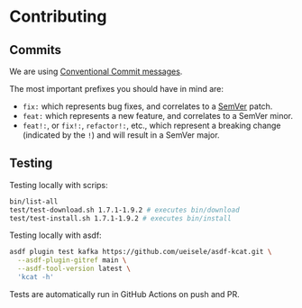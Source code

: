 # Contributing

## Commits

We are using [Conventional Commit messages](https://www.conventionalcommits.org/).

The most important prefixes you should have in mind are:

* `fix:` which represents bug fixes, and correlates to a [SemVer](https://semver.org/)
  patch.
* `feat:` which represents a new feature, and correlates to a SemVer minor.
* `feat!:`,  or `fix!:`, `refactor!:`, etc., which represent a breaking change
  (indicated by the `!`) and will result in a SemVer major.

## Testing

Testing locally with scrips:

```bash
bin/list-all
test/test-download.sh 1.7.1-1.9.2 # executes bin/download
test/test-install.sh 1.7.1-1.9.2 # executes bin/install
```

Testing locally with asdf:

```bash
asdf plugin test kafka https://github.com/ueisele/asdf-kcat.git \
  --asdf-plugin-gitref main \
  --asdf-tool-version latest \
  'kcat -h'
```

Tests are automatically run in GitHub Actions on push and PR.
